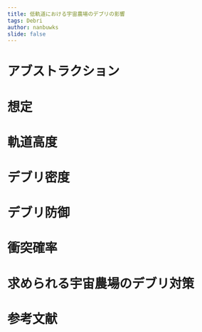 ```yaml
---
title: 低軌道における宇宙農場のデブリの影響
tags: Debri
author: nanbuwks
slide: false
---
```

# アブストラクション

# 想定


# 軌道高度


# デブリ密度


# デブリ防御


# 衝突確率


# 求められる宇宙農場のデブリ対策


# 参考文献
